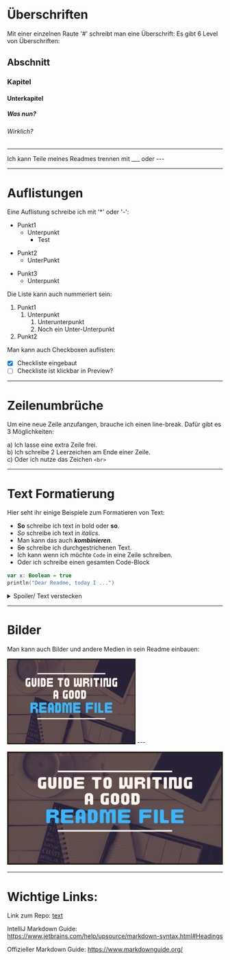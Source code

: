 # Überschriften
Mit einer einzelnen Raute '#' schreibt man eine Überschrift:
Es gibt 6 Level von Überschriften:
## Abschnitt
### Kapitel
#### Unterkapitel
##### Was nun?
###### Wirklich?
___

Ich kann Teile meines Readmes trennen mit ___ oder ---

--- 

# Auflistungen

Eine Auflistung schreibe ich mit '*' oder '-':
* Punkt1
    - Unterpunkt
        - Test
- Punkt2
    - UnterPunkt
* Punkt3
    * Unterpunkt

Die Liste kann auch nummeriert sein:

1. Punkt1
    1. Unterpunkt
        1. Unterunterpunkt
        2. Noch ein Unter-Unterpunkt
2. Punkt2


Man kann auch Checkboxen auflisten:

- [x] Checkliste eingebaut
- [ ] Checkliste ist klickbar in Preview?
___
# Zeilenumbrüche

Um eine neue Zeile anzufangen, brauche ich einen line-break.
Dafür gibt es 3 Möglichkeiten:

a) Ich lasse eine extra Zeile frei.  
b) Ich schreibe 2 Leerzeichen am Ende einer Zeile.<br>
c) Oder ich nutze das Zeichen `<br>`

---
# Text Formatierung

Hier seht ihr einige Beispiele zum Formatieren von Text:

- **So** schreibe ich text in bold oder __so__.
- _So_ schreibe ich text in *italics*.
- Man kann das auch ***kombinieren***.
- ~~So~~ schreibe ich durchgestrichenen Text.
- Ich kann wenn ich möchte `Code` in eine Zeile schreiben.
- Oder ich schreibe einen gesamten Code-Block
```Kotlin
var x: Boolean = true
println("Dear Readme, today I ...")
```
<details>
    <summary> Spoiler/ Text verstecken </summary>
Dieser Text wird nur angezeigt wenn ich ihn aufklicke.
</details>

---
# Bilder
Man kann auch Bilder und andere Medien in sein Readme einbauen:

<img src="Woche-9/Tag-40/Guide-to-writting-a-good-readme-file.png" width="300" height="200" title="Beispiel Bild" alt="Dieses Bild ist aus dem Internet geklaut."/>
---

![Beschreibung für das Bild](Woche-9/Tag-40/Guide-to-writting-a-good-readme-file.png)

___

# Wichtige Links:

Link zum Repo:
[text](https://github.com/SI-Classroom-Batch-018/B18-LiveBeispiele)

IntelliJ Markdown Guide:
https://www.jetbrains.com/help/upsource/markdown-syntax.html#Headings

Offizieller Markdown Guide:
https://www.markdownguide.org/
